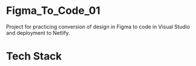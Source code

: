 # Figma_To_Code_01

Project for practicing conversion of design in Figma to code in Visual Studio and deployment to Netlify.

# Tech Stack

